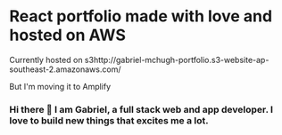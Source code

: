 # React portfolio made with love and hosted on AWS

Currently hosted on s3http://gabriel-mchugh-portfolio.s3-website-ap-southeast-2.amazonaws.com/

But I'm moving it to Amplify

### Hi there 👋 I am Gabriel, a full stack web and app developer. I love to build new things that excites me a lot.
